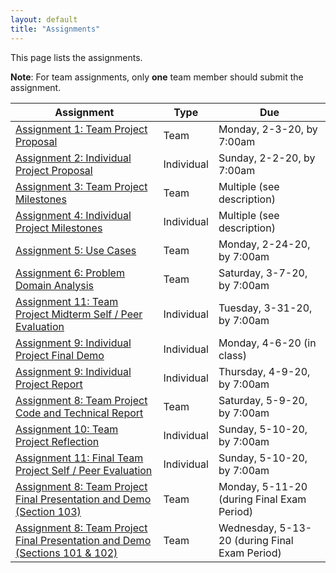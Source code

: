 ```yaml
---
layout: default
title: "Assignments"
---
```


This page lists the assignments.

**Note**: For team assignments, only **one** team member should submit the assignment.

Assignment | Type | Due
---------- | ---- | ---
[Assignment 1: Team Project Proposal](assign01.html) | Team | Monday, 2-3-20, by 7:00am
[Assignment 2: Individual Project Proposal](assign02.html) | Individual | Sunday, 2-2-20, by 7:00am
[Assignment 3: Team Project Milestones](assign03.html) | Team | Multiple (see description)
[Assignment 4: Individual Project Milestones](assign04.html) | Individual | Multiple (see description)
[Assignment 5: Use Cases](assign05.html) | Team | Monday, 2-24-20, by 7:00am
[Assignment 6: Problem Domain Analysis](assign06.html) | Team | Saturday, 3-7-20, by 7:00am
[Assignment 11: Team Project Midterm Self / Peer Evaluation](assign11.html) | Individual | Tuesday, 3-31-20, by 7:00am
[Assignment 9: Individual Project Final Demo](assign09.html) | Individual | Monday, 4-6-20 (in class)
[Assignment 9: Individual Project Report](assign09.html) | Individual | Thursday, 4-9-20, by 7:00am
[Assignment 8: Team Project Code and Technical Report](assign08.html) | Team | Saturday, 5-9-20, by 7:00am
[Assignment 10: Team Project Reflection](assign10.html) | Individual | Sunday, 5-10-20, by 7:00am
[Assignment 11: Final Team Project Self / Peer Evaluation](assign11.html) | Individual | Sunday, 5-10-20, by 7:00am
[Assignment 8: Team Project Final Presentation and Demo (Section 103)](assign08.html) | Team | Monday, 5-11-20 (during Final Exam Period)
[Assignment 8: Team Project Final Presentation and Demo (Sections 101 & 102)](assign08.html) | Team | Wednesday, 5-13-20 (during Final Exam Period)

